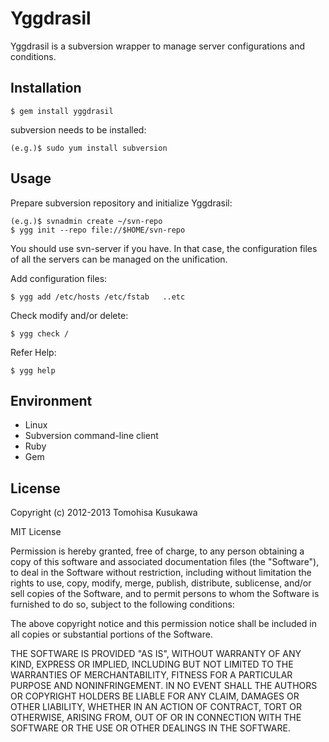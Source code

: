 # Yggdrasil

Yggdrasil is a subversion wrapper to manage server configurations and conditions.

## Installation

    $ gem install yggdrasil

subversion needs to be installed:

    (e.g.)$ sudo yum install subversion

## Usage

Prepare subversion repository and initialize Yggdrasil:

    (e.g.)$ svnadmin create ~/svn-repo
    $ ygg init --repo file://$HOME/svn-repo

  You should use svn-server if you have.
  In that case, the configuration files of
  all the servers can be managed on the unification.

Add configuration files:

    $ ygg add /etc/hosts /etc/fstab   ..etc

Check modify and/or delete:

    $ ygg check /

Refer Help:

    $ ygg help

## Environment

* Linux
* Subversion command-line client
* Ruby
* Gem

## License

Copyright (c) 2012-2013 Tomohisa Kusukawa

MIT License

Permission is hereby granted, free of charge, to any person obtaining
a copy of this software and associated documentation files (the
"Software"), to deal in the Software without restriction, including
without limitation the rights to use, copy, modify, merge, publish,
distribute, sublicense, and/or sell copies of the Software, and to
permit persons to whom the Software is furnished to do so, subject to
the following conditions:

The above copyright notice and this permission notice shall be
included in all copies or substantial portions of the Software.

THE SOFTWARE IS PROVIDED "AS IS", WITHOUT WARRANTY OF ANY KIND,
EXPRESS OR IMPLIED, INCLUDING BUT NOT LIMITED TO THE WARRANTIES OF
MERCHANTABILITY, FITNESS FOR A PARTICULAR PURPOSE AND
NONINFRINGEMENT. IN NO EVENT SHALL THE AUTHORS OR COPYRIGHT HOLDERS BE
LIABLE FOR ANY CLAIM, DAMAGES OR OTHER LIABILITY, WHETHER IN AN ACTION
OF CONTRACT, TORT OR OTHERWISE, ARISING FROM, OUT OF OR IN CONNECTION
WITH THE SOFTWARE OR THE USE OR OTHER DEALINGS IN THE SOFTWARE.
